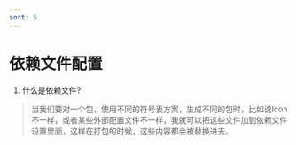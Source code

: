 ```yaml
---
sort: 5
---
```


# 依赖文件配置

1. 什么是依赖文件?
> 当我们要对一个包，使用不同的符号表方案，生成不同的包时，比如说Icon不一样，或者某些外部配置文件不一样，我就可以把这些文件加到依赖文件设置里面，这样在打包的时候，这些内容都会被替换进去。
>